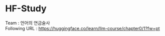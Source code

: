 # HF-Study
Team : 언어의 연금술사  
Following URL : https://huggingface.co/learn/llm-course/chapter0/1?fw=pt
